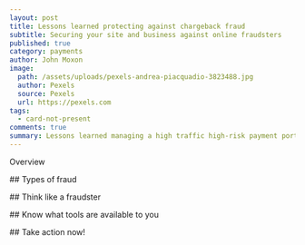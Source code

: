 ```yaml
---
layout: post
title: Lessons learned protecting against chargeback fraud
subtitle: Securing your site and business against online fraudsters
published: true
category: payments
author: John Moxon
image:
  path: /assets/uploads/pexels-andrea-piacquadio-3823488.jpg
  author: Pexels
  source: Pexels
  url: https://pexels.com
tags:
  - card-not-present
comments: true
summary: Lessons learned managing a high traffic high-risk payment portal
---
```

Overview

\## Types of fraud

\## Think like a fraudster

\## Know what tools are available to you

\## Take action now!